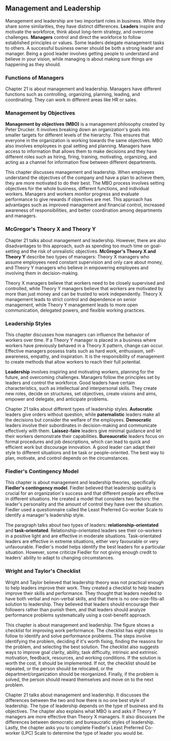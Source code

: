 ## Management and Leadership

Management and leadership are two important roles in business. While they share some similarities, they have distinct differences. **Leaders** inspire and motivate the workforce, think about long-term strategy, and overcome challenges. **Managers** control and direct the workforce to follow established principles or values. Some leaders delegate management tasks to others. A successful business owner should be both a strong leader and manager. Being a good leader involves getting people to understand and believe in your vision, while managing is about making sure things are happening as they should.

### Functions of Managers

Chapter 21 is about management and leadership. Managers have different functions such as controlling, organizing, planning, leading, and coordinating. They can work in different areas like HR or sales.

### Management by Objectives

**Management by objectives (MBO)** is a management philosophy created by Peter Drucker. It involves breaking down an organization's goals into smaller targets for different levels of the hierarchy. This ensures that everyone in the organization is working towards the same objectives. MBO also involves employees in goal setting and planning. Managers have access to information that allows them to make decisions and they have different roles such as hiring, firing, training, motivating, organizing, and acting as a channel for information flow between different departments.

This chapter discusses management and leadership. When employees understand the objectives of the company and have a plan to achieve them, they are more motivated to do their best. The MBO process involves setting objectives for the whole business, different functions, and individual workers. Managers and workers monitor progress and evaluate performance to give rewards if objectives are met. This approach has advantages such as improved management and financial control, increased awareness of responsibilities, and better coordination among departments and managers.

### McGregor's Theory X and Theory Y

Chapter 21 talks about management and leadership. However, there are also disadvantages to this approach, such as spending too much time on goal-setting and the risk of unrealistic objectives. **McGregor's Theory X and Theory Y** describe two types of managers: Theory X managers who assume employees need constant supervision and only care about money, and Theory Y managers who believe in empowering employees and involving them in decision-making.

Theory X managers believe that workers need to be closely supervised and controlled, while Theory Y managers believe that workers are motivated by more than just money and can be trusted to work independently. Theory X management leads to strict control and dependence on senior management, while Theory Y management leads to more open communication, delegated powers, and flexible working practices.

### Leadership Styles

This chapter discusses how managers can influence the behavior of workers over time. If a Theory Y manager is placed in a business where workers have previously behaved in a Theory X pattern, change can occur. Effective managers possess traits such as hard work, enthusiasm, self-awareness, empathy, and inspiration. It is the responsibility of management to create methods that allow workers to reach their full potential.

**Leadership** involves inspiring and motivating workers, planning for the future, and overcoming challenges. Managers follow the principles set by leaders and control the workforce. Good leaders have certain characteristics, such as intellectual and interpersonal skills. They create new roles, decide on structures, set objectives, create visions and aims, empower and delegate, and anticipate problems.

Chapter 21 talks about different types of leadership styles. **Autocratic** leaders give orders without question, while **paternalistic** leaders make all the decisions but consider the welfare of the employees. **Democratic** leaders involve their subordinates in decision-making and communicate effectively with them. **Laissez-faire** leaders give minimal guidance and let their workers demonstrate their capabilities. **Bureaucratic** leaders focus on formal procedures and job descriptions, which can lead to quick and efficient work but discourage innovation. A good leader can adapt their style to different situations and be task or people-oriented. The best way to plan, motivate, and control depends on the circumstances.

### Fiedler's Contingency Model

This chapter is about management and leadership theories, specifically **Fiedler's contingency model**. Fiedler believed that leadership quality is crucial for an organization's success and that different people are effective in different situations. He created a model that considers two factors: the leader's personality and the amount of control they have over the situation. Fiedler used a questionnaire called the Least Preferred Co-worker Scale to identify a manager's leadership style.

The paragraph talks about two types of leaders: **relationship-orientated** and **task-orientated**. Relationship-orientated leaders see their co-workers in a positive light and are effective in moderate situations. Task-orientated leaders are effective in extreme situations, either very favourable or very unfavourable. Fiedler's model helps identify the best leaders for a particular situation. However, some criticize Fiedler for not giving enough credit to leaders' ability to adapt to changing circumstances.

### Wright and Taylor's Checklist

Wright and Taylor believed that leadership theory was not practical enough to help leaders improve their work. They created a checklist to help leaders improve their skills and performance. They thought that leaders needed to have both verbal and non-verbal skills, and that there is no one-size-fits-all solution to leadership. They believed that leaders should encourage their followers rather than punish them, and that leaders should analyze performance problems systematically using a cost-benefit approach.

This chapter is about management and leadership. The figure shows a checklist for improving work performance. The checklist has eight steps to follow to identify and solve performance problems. The steps involve identifying the problem, deciding if it's worth fixing, finding the reasons for the problem, and selecting the best solution. The checklist also suggests ways to improve goal clarity, ability, task difficulty, intrinsic and extrinsic motivation, feedback, resources, and working conditions. If the solution is worth the cost, it should be implemented. If not, the checklist should be repeated, or the person should be relocated, or the department/organization should be reorganized. Finally, if the problem is solved, the person should reward themselves and move on to the next problem.

Chapter 21 talks about management and leadership. It discusses the differences between the two and how there is no one best style of leadership. The type of leadership depends on the type of business and its objectives. The chapter also explains what MBO is and asks if Theory Y managers are more effective than Theory X managers. It also discusses the differences between democratic and bureaucratic styles of leadership. Lastly, the chapter asks you to complete Fiedler's Least Preferred Co-worker (LPC) Scale to determine the type of leader you would be.